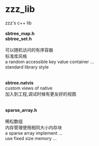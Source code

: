 # zzz_lib<br/>
zzz's c++ lib<br/>
<br/>
**sbtree_map.h**<br/>
**sbtree_set.h**<br/>
<br/>
可以随机访问的有序容器<br/>
标准库风格<br/>
a random accessible key value container ...<br/>
standard library style<br/>
<br/>
<br/>
**sbtree.natvis**<br/>
custom views of native<br/>
加入到工程,调试时候有更友好的视图<br/>
<br/>
<br/>
**sparse_array.h**<br/>
<br/>
稀松数组<br/>
内存管理使用相同大小内存块<br/>
a sparse array implement ...<br/>
use fixed size memory ...<br/>

